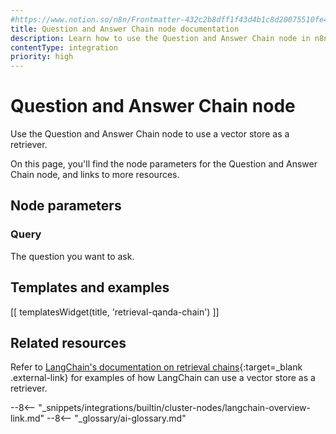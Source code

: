 ```yaml
---
#https://www.notion.so/n8n/Frontmatter-432c2b8dff1f43d4b1c8d20075510fe4
title: Question and Answer Chain node documentation
description: Learn how to use the Question and Answer Chain node in n8n. Follow technical documentation to integrate Question and Answer Chain node into your workflows.
contentType: integration
priority: high
---
```


# Question and Answer Chain node

Use the Question and Answer Chain node to use a vector store as a retriever.

On this page, you'll find the node parameters for the Question and Answer Chain node, and links to more resources.

## Node parameters

### Query

The question you want to ask.

## Templates and examples

<!-- see https://www.notion.so/n8n/Pull-in-templates-for-the-integrations-pages-37c716837b804d30a33b47475f6e3780 -->
[[ templatesWidget(title, 'retrieval-qanda-chain') ]]

## Related resources

Refer to [LangChain's documentation on retrieval chains](https://js.langchain.com/docs/modules/chains/popular/vector_db_qa){:target=_blank .external-link} for examples of how LangChain can use a vector store as a retriever.

--8<-- "_snippets/integrations/builtin/cluster-nodes/langchain-overview-link.md"
--8<-- "_glossary/ai-glossary.md"
